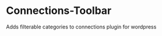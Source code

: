 Connections-Toolbar
===================

Adds filterable categories to connections plugin for wordpress
